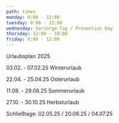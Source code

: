 ```yaml
---
path: times
monday: 8:00 - 12:00
tuesday: 8:00 - 12:00
wednesday: Vorsorge-Tag / Prevention Day
thursday: 12:00 - 18:00
friday: 8:00 - 12:00
---
```

Urlaubsplan 2025    

 0﻿3.02. - 07.02.25 Winterurlaub     

 2﻿2.04. - 25.04.25 Osterurlaub       

 1﻿1.08. - 29.08.25 Sommerurlaub       

 2﻿7.10. - 30.10.25 Herbsturlaub        

 S﻿chließtage: 02.05.25 / 20.06.25 / 04.07.25